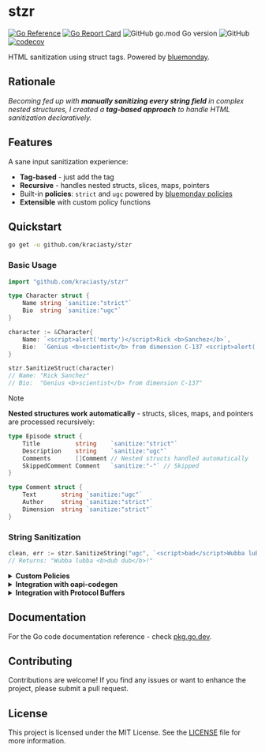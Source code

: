 # stzr

[![Go Reference](https://pkg.go.dev/badge/github.com/kraciasty/stzr.svg)](https://pkg.go.dev/github.com/kraciasty/stzr)
[![Go Report Card](https://goreportcard.com/badge/github.com/kraciasty/stzr)](https://goreportcard.com/report/github.com/kraciasty/stzr)
![GitHub go.mod Go version](https://img.shields.io/github/go-mod/go-version/kraciasty/stzr)
![GitHub](https://img.shields.io/github/license/kraciasty/stzr)
[![codecov](https://codecov.io/gh/kraciasty/stzr/graph/badge.svg?token=AFV16W16G9)](https://codecov.io/gh/kraciasty/stzr)

HTML sanitization using struct tags. Powered by [bluemonday](https://github.com/microcosm-cc/bluemonday).

## Rationale

_Becoming fed up with **manually sanitizing every string field** in complex nested structures, I created a **tag-based approach** to handle HTML sanitization declaratively._

## Features

A sane input sanitization experience:

- **Tag-based** - just add the tag
- **Recursive** - handles nested structs, slices, maps, pointers
- Built-in **policies**: `strict` and `ugc` powered by [bluemonday policies](https://pkg.go.dev/github.com/microcosm-cc/bluemonday#Policy)
- **Extensible** with custom policy functions

## Quickstart

```bash
go get -u github.com/kraciasty/stzr
```

### Basic Usage

```go
import "github.com/kraciasty/stzr"

type Character struct {
    Name string `sanitize:"strict"`
    Bio  string `sanitize:"ugc"`
}

character := &Character{
    Name: `<script>alert('morty')</script>Rick <b>Sanchez</b>`,
    Bio:  `Genius <b>scientist</b> from dimension C-137 <script>alert('wubba lubba dub dub')</script>`,
}

stzr.SanitizeStruct(character)
// Name: "Rick Sanchez"
// Bio:  "Genius <b>scientist</b> from dimension C-137"
```

> [!NOTE]
> **Nested structures work automatically** - structs, slices, maps, and pointers are processed recursively:
>
> ```go
> type Episode struct {
>     Title          string    `sanitize:"strict"`
>     Description    string    `sanitize:"ugc"`
>     Comments       []Comment // Nested structs handled automatically
>     SkippedComment Comment   `sanitize:"-"` // Skipped
> }
>
> type Comment struct {
>     Text       string `sanitize:"ugc"`
>     Author     string `sanitize:"strict"`
>     Dimension  string `sanitize:"strict"`
> }
> ```

### String Sanitization

```go
clean, err := stzr.SanitizeString("ugc", `<script>bad</script>Wubba lubba <b>dub dub</b>!`)
// Returns: "Wubba lubba <b>dub dub</b>!"
```

<details>
<summary><strong>Custom Policies</strong></summary>

```go
minimal := bluemonday.NewPolicy().AllowElements("b", "i")
links := bluemonday.NewPolicy().
    AllowElements("a").
    AllowAttrs("href").
    OnElements("a")

sanitizer := stzr.New(
    stzr.WithPolicy("minimal", minimal),
    stzr.WithPolicy("links", links),
)

type Blog struct {
    Content string `sanitize:"minimal"`
    Footer  string `sanitize:"links"`
}
```

</details>

<details>
<summary><strong>Integration with oapi-codegen</strong></summary>

Add `x-oapi-codegen-extra-tags` to your OpenAPI spec:

```yaml
# openapi.yml
components:
  schemas:
    CreateCharacterRequest:
      type: object
      properties:
        name:
          type: string
          x-oapi-codegen-extra-tags: # <---
            sanitize: "strict"       # strict policy
        backstory:
          type: string
          x-oapi-codegen-extra-tags: # <---
            sanitize: "ugc"          # ugc policy
```

Generates:

```go
type CreateCharacterRequest struct {
    Name      string `json:"name" sanitize:"strict"`
    Backstory string `json:"backstory" sanitize:"ugc"`
}
```

</details>

<details>
<summary><strong>Integration with Protocol Buffers</strong></summary>

Use something like [protoc-go-inject-tag](https://github.com/favadi/protoc-go-inject-tag) to add sanitization tags to generated protobuf structs:

```protobuf
// character.proto
message CreateCharacterRequest {
  string name = 1;      // @inject_tag: sanitize:"strict"
  string backstory = 2; // @inject_tag: sanitize:"ugc"
}
```

After generation, run:

```bash
protoc-go-inject-tag -input="*.pb.go"
```

Results in:

```go
type CreateCharacterRequest struct {
    Name      string `protobuf:"bytes,1,opt,name=name,proto3" json:"name,omitempty" sanitize:"strict"`
    Backstory string `protobuf:"bytes,2,opt,name=backstory,proto3" json:"backstory,omitempty" sanitize:"ugc"`
}
```

</details>

## Documentation

For the Go code documentation reference - check [pkg.go.dev](https://pkg.go.dev/github.com/kraciasty/stzr).

## Contributing

Contributions are welcome!
If you find any issues or want to enhance the project, please submit a pull request.

## License

This project is licensed under the MIT License. See the [LICENSE](LICENSE) file for more information.